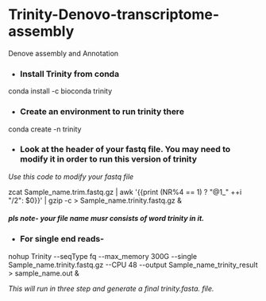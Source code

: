 # **Trinity-Denovo-transcriptome-assembly**
Denove assembly and Annotation


- ### Install Trinity from conda

conda install -c bioconda trinity 


- ### Create an environment to run trinity there

conda create -n trinity

- ### Look at the header of your fastq file. You may need to modify it in order to run this version of trinity

_Use this code to modify your fastq file_

zcat Sample_name.trim.fastq.gz | awk '{{print (NR%4 == 1) ? "@1_" ++i "/2": $0}}' | gzip -c > Sample_name.trinity.fastq.gz &

 #### _pls note- your file name musr consists of word trinity in it._

- ### For single end reads-

nohup Trinity --seqType fq --max_memory 300G  --single Sample_name.trinity.fastq.gz  --CPU 48 --output Sample_name_trinity_result > sample_name.out &


_This will run in three step and generate a final trinity.fasta. file._



